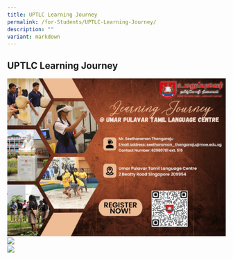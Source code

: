 ```yaml
---
title: UPTLC Learning Journey
permalink: /for-Students/UPTLC-Learning-Journey/
description: ""
variant: markdown
---
```

## UPTLC Learning Journey

<a href="https://form.gov.sg/655da293ff15f300128b849c">
<img alt="" src="/images/STUDENT/LJ2024.jpg"></a>


<br>


<a href="/files/LJ_INFO.pdf">
<img style="width: 50%;" src="/images/More-Info-1024x389.png"></a>


<br>


<a href="https://form.gov.sg/655da293ff15f300128b849c">
<img style="width: 50%;" src="/images/Registration_Form_BVC.png"></a>